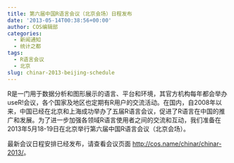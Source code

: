 ```yaml
---
title: 第六届中国R语言会议（北京会场）日程发布
date: '2013-05-14T00:38:56+00:00'
author: COS编辑部
categories:
  - 新闻通知
  - 统计之都
tags:
  - R语言会议
  - 北京
slug: chinar-2013-beijing-schedule
---
```


R是一门用于数据分析和图形展示的语言、平台和环境，其官方机构每年都会举办useR!会议，各个国家及地区也定期有R用户的交流活动。在国内，自2008年以来，中国已经在北京和上海成功举办了五届R语言会议，促进了R语言在中国的推广和发展。为了进一步加强各领域R语言使用者之间的交流和互动，我们准备在2013年5月18-19日在北京举行第六届中国R语言会议（北京会场）。

最新会议日程安排已经发布，请查看会议页面 <http://cos.name/chinar/chinar-2013/>。
